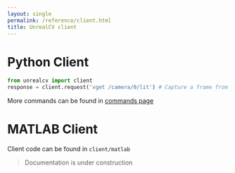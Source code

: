 ```yaml
---
layout: single
permalink: /reference/client.html
title: UnrealCV client
---
```


# Python Client
<div id="python"></div>

```python
from unrealcv import client
response = client.request('vget /camera/0/lit') # Capture a frame from the game
```
More commands can be found in [commands page](commands.html)

<!-- More elaborate examples can be found in these tutorials:

- [Generate Dataset](ipynb_generate_images.html)
- [Integrate with faster RCNN](faster_rcnn.html) -->

<!-- [API](ue4cv.html) -->

# MATLAB Client
<div id="matlab"></div>

Client code can be found in `client/matlab`

<blockquote>
Documentation is under construction
</blockquote>
